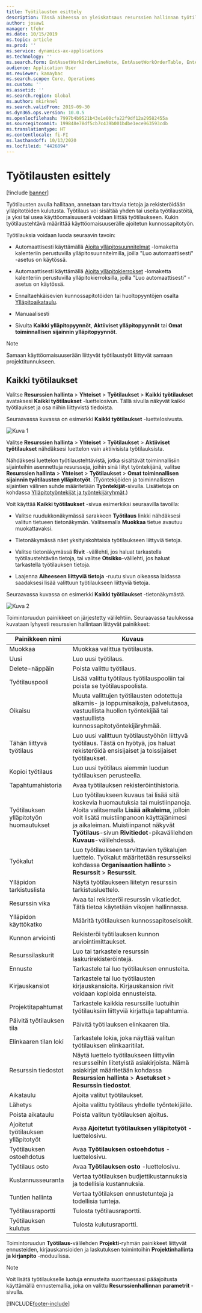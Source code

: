 ```yaml
---
title: Työtilausten esittely
description: Tässä aiheessa on yleiskatsaus resurssien hallinnan työtilauksiin.
author: josaw1
manager: tfehr
ms.date: 10/15/2019
ms.topic: article
ms.prod: ''
ms.service: dynamics-ax-applications
ms.technology: ''
ms.search.form: EntAssetWorkOrderLineNote, EntAssetWorkOrderTable, EntAssetWorkOrderActive, EntAssetWorkOrderHoursInfoPart, EntAssetWorkOrderLineListPage, EntAssetWorkOrderAddObjectBOMItem, EntAssetWorkOrderTablePoolAdd, EntAssetWorkOrderPurchReqListPagePreviewPane, EntAssetWorkOrderPoolReferenceAdd, EntAssetWorkOrderWorkspace, EntAssetWorkOrderTableAdjust, EntAssetWorkOrderGantt, EntAssetWorkOrderNotes, EntAssetWorkOrderActivePart, EntAssetWorkOrderTableInfoPart, EntAssetWorkOrderLineListPagePreviewPane, EntAssetWorkOrderTool, EntAssetMobileWorkOrderLineDetails, EntAssetMobileWorkOrderLineList, EntAssetMobileWorkOrderDetails
audience: Application User
ms.reviewer: kamaybac
ms.search.scope: Core, Operations
ms.custom: ''
ms.assetid: ''
ms.search.region: Global
ms.author: mkirknel
ms.search.validFrom: 2019-09-30
ms.dyn365.ops.version: 10.0.5
ms.openlocfilehash: 7997b4b9521b43e1e00cfa22f9df12a29582455a
ms.sourcegitcommit: 199848e78df5cb7c439b001bdbe1ece963593cdb
ms.translationtype: HT
ms.contentlocale: fi-FI
ms.lasthandoff: 10/13/2020
ms.locfileid: "4426894"
---
```

# <a name="introduction-to-work-orders"></a>Työtilausten esittely

[!include [banner](../../includes/banner.md)]



Työtilausten avulla hallitaan, annetaan tarvittavia tietoja ja rekisteröidään ylläpitotöiden kulutusta. Työtilaus voi sisältää yhden tai useita työtilaustöitä, ja yksi tai usea käyttöomaisuuserä voidaan liittää työtilaukseen. Kukin työtilaustehtävä määrittää käyttöomaisuuserälle ajoitetun kunnossapitotyön.

Työtilauksia voidaan luoda seuraavin tavoin:

- Automaattisesti käyttämällä [Ajoita ylläpitosuunnitelmat](../preventive-and-reactive-maintenance/schedule-maintenance-plans.md) -lomaketta kalenteriin perustuvilla ylläpitosuunnitelmilla, joilla "Luo automaattisesti" -asetus on käytössä.

- Automaattisesti käyttämällä [Ajoita ylläpitokierrokset](../preventive-and-reactive-maintenance/maintenance-rounds.md) -lomaketta kalenteriin perustuvilla ylläpitokierroksilla, joilla "Luo automaattisesti" -asetus on käytössä.

- Ennaltaehkäisevien kunnossapitotöiden tai huoltopyyntöjen osalta [Ylläpitoaikataulu](../preventive-and-reactive-maintenance/maintenance-schedule.md).

- Manuaalisesti

- Sivulta **Kaikki ylläpitopyynnöt**, **Aktiiviset ylläpitopyynnöt** tai **Omat toiminnallisen sijainnin ylläpitopyynnöt**.

>[!NOTE]
>Samaan käyttöomaisuuserään liittyvät työtilaustyöt liittyvät samaan projektitunnukseen.

## <a name="all-work-orders"></a>Kaikki työtilaukset

Valitse **Resurssien hallinta** > **Yhteiset** > **Työtilaukset** > **Kaikki työtilaukset** avataksesi **Kaikki työtilaukset** -luettelosivun. Tällä sivulla näkyvät kaikki työtilaukset ja osa niihin liittyvistä tiedoista.

Seuraavassa kuvassa on esimerkki **Kaikki työtilaukset** -luettelosivusta.

![Kuva 1](media/01-work-orders.png)

Valitse **Resurssien hallinta** > **Yhteiset** > **Työtilaukset** >  **Aktiiviset työtilaukset** nähdäksesi luettelon vain aktiivisista työtilauksista. 

Nähdäksesi luettelon työtilaustehtävistä, jotka sisältävät toiminnallisiin sijainteihin asennettuja resursseja, joihin sinä liityt työntekijänä, valitse **Resurssien hallinta** > **Yhteiset** > **Työtilaukset** > **Omat toiminnallisen sijainnin työtilausten ylläpitotyöt**. (Työntekijöiden ja toiminnallisten sijaintien välinen suhde määritetään **Työntekijät**-sivulla. Lisätietoja on kohdassa [Ylläpitotyöntekijät ja työntekijäryhmät](../setup-for-objects/workers-and-worker-groups.md).)

Voit käyttää **Kaikki työtilaukset** -sivua esimerkiksi seuraavilla tavoilla:

- Valitse ruudukkonäkymässä sarakkeen **Työtilaus** linkki nähdäksesi valitun tietueen tietonäkymän. Valitsemalla **Muokkaa** tietue avautuu muokattavaksi.

- Tietonäkymässä näet yksityiskohtaisia työtilaukseen liittyviä tietoja.  

- Valitse tietonäkymässä **Rivit** -välilehti, jos haluat tarkastella työtilaustehtävän tietoja, tai valitse **Otsikko**-välilehti, jos haluat tarkastella työtilauksen tietoja.  

- Laajenna **Aiheeseen liittyviä tietoja** -ruutu sivun oikeassa laidassa saadaksesi lisää valittuun työtilaukseen liittyviä tietoja.

Seuraavassa kuvassa on esimerkki **Kaikki työtilaukset** -tietonäkymästä.

![Kuva 2](media/02-work-orders.png)


Toimintoruudun painikkeet on järjestetty välilehtiin. Seuraavassa taulukossa kuvataan lyhyesti resurssien hallintaan liittyvät painikkeet:



| Painikkeen nimi                     | Kuvaus                                                                                                                                                                                                                                                             |
|---------------------------------|-------------------------------------------------------------------------------------------------------------------------------------------------------------------------------------------------------------------------------------------------------------------------|
| Muokkaa                            | Muokkaa valittua työtilausta.                                                                                                                                                                                                                                           |
| Uusi                             | Luo uusi työtilaus.                                                                                                                                                                                                                                                  |
| Delete-näppäin                          | Poista valittu työtilaus.                                                                                                                                                                                                                                         |
| Työtilauspooli                 | Lisää valittu työtilaus työtilauspooliin tai poista se työtilauspoolista.                                                                                                                                                                                           |
| Oikaisu                          | Muuta valittujen työtilausten odotettuja alkamis- ja loppumisaikoja, palvelutasoa, vastuullista huollon työntekijää tai vastuullista kunnossapitotyöntekijäryhmää.                                                                                                                                     |
| Tähän liittyvä työtilaus              | Luo uusi valittuun työtilaustyöhön liittyvä työtilaus. Tästä on hyötyä, jos haluat rekisteröidä ensisijaiset ja toissijaiset työtilaukset.                                                                                                                              |
| Kopioi työtilaus                 | Luo uusi työtilaus aiemmin luodun työtilauksen perusteella.                                                                                                                                                                                                               |
| Tapahtumahistoria                   | Avaa työtilauksen rekisteröintihistoria.                                                                                                                                                                                                                |
| Työtilauksen ylläpitotyön huomautukset                           | Luo työtilaukseen kuvaus tai lisää sitä koskevia huomautuksia tai muistiinpanoja. Aloita valitsemalla **Lisää aikaleima**, jolloin voit lisätä muistiinpanoon käyttäjänimesi ja aikaleiman. Muistiinpanot näkyvät **Työtilaus**-sivun **Rivitiedot**-pikavälilehden **Kuvaus**-välilehdessä.         |
| Työkalut                           | Luo työtilaukseen tarvittavien työkalujen luettelo. Työkalut määritetään resursseiksi kohdassa **Organisaation hallinto** > **Resurssit** > **Resurssit**.                                                                                                      |
| Ylläpidon tarkistuslista           | Näytä työtilaukseen liitetyn resurssin tarkistusluettelo.                                                                                                                                                                                                              |
| Resurssin vika                     | Avaa tai rekisteröi resurssin vikatiedot. Tätä tietoa käytetään vikojen hallinnassa.                                                                                                                                                                                      |
| Ylläpidon käyttökatko            | Määritä työtilauksen kunnossapitoseisokit.                                                                                                                                                                                                                               |
| Kunnon arviointi            | Rekisteröi työtilauksen kunnon arviointimittaukset.                                                                                                                                                                                                             |
| Resurssilaskurit                 | Luo tai tarkastele resurssin laskurirekisteröintejä.                                                                                                                                                                                                                     |
| Ennuste                        | Tarkastele tai luo työtilauksen ennusteita.                                                                                                                                                                                                                               |
| Kirjauskansiot                        | Tarkastele tai luo työtilausten kirjauskansioita. Kirjauskansion rivit voidaan kopioida ennusteista.                                                                                                                                                                                         |
| Projektitapahtumat            | Tarkastele kaikkia resurssille luotuihin työtilauksiin liittyviä kirjattuja tapahtumia.                                                                                                                                                                                             |
| Päivitä työtilauksen tila           | Päivitä työtilauksen elinkaaren tila.                                                                                                                                                                                                                                                |
| Elinkaaren tilan loki                      | Tarkastele lokia, joka näyttää valitun työtilauksen elinkaaritilat.                                                                                                                                                                                                                   |
| Resurssin tiedostot                | Näytä luettelo työtilaukseen liittyviin resursseihin liitetyistä asiakirjoista. Nämä asiakirjat määritetään kohdassa **Resurssien hallinta**  >  **Asetukset**  >  **Resurssin tiedostot**.                                                                                                 |
| Aikataulu                        | Ajoita valitut työtilaukset.                                                                                                                                                                                                                                      |
| Lähetys            | Ajoita valittu työtilaus yhdelle työntekijälle.                                                                                                                                                                                                                        |
| Poista aikataulu                 | Poista valitun työtilauksen ajoitus.                                                                                                                                                                                                                          |
| Ajoitetut työtilauksen ylläpitotyöt             | Avaa **Ajoitetut työtilauksen ylläpitotyöt** -luettelosivu.                                                                                                                                                                                                                             |
| Työtilauksen ostoehdotus | Avaa **Työtilauksen ostoehdotus** -luettelosivu.                                                                                                                                                                                                                 |
| Työtilaus osto             | Avaa **Työtilauksen osto** -luettelosivu.                                                                                                                                                                                                                             |
| Kustannusseuranta                    | Vertaa työtilauksen budjettikustannuksia ja todellisia kustannuksia.                                                                                                                                                                                                                |
| Tuntien hallinta                    | Vertaa työtilaksen ennustetunteja ja todellisia tunteja.                                                                                                                                                                                                                |
| Työtilausraportti               | Tulosta työtilausraportti.                                                                                                                                                                                                                                                |
| Työtilauksen kulutus          | Tulosta kulutusraportti.                                                                                                                                                                                                                                               |


Toimintoruudun **Työtilaus**-välilehden **Projekti**-ryhmän painikkeet liittyvät ennusteiden, kirjauskansioiden ja laskutuksen toimintoihin **Projektinhallinta ja kirjanpito** -moduulissa.

>[!NOTE]
>Voit lisätä työtilaukselle luotuja ennusteita suorittaessasi pääajoitusta käyttämällä ennustemallia, joka on valittu **Resurssienhallinnan parametrit** -sivulla.



[!INCLUDE[footer-include](../../../includes/footer-banner.md)]